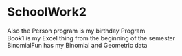# SchoolWork2
Also the Person program is my birthday Program <br>
Book1 is my Excel thing from the beginning of the semester <br>
BinomialFun has my Binomial and Geometric data <br>
